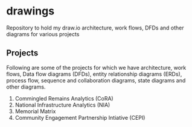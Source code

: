 # drawings
Repository to hold my draw.io architecture, work flows, DFDs and other diagrams for various projects

## Projects

Following are some of the projects for which we have architecture, work flows, Data flow diagrams (DFDs), entity relationship diagrams (ERDs), process flow, sequence and collaboration diagrams, state diagrams and other diagrams.

1. Commingled Remains Analytics (CoRA)
2. National Infrastructure Analytics (NIA)
3. Memorial Matrix
4. Community Engagement Partnership Intiative (CEPI)
